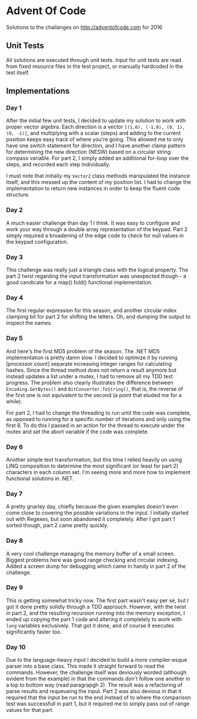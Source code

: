 # Advent Of Code
Solutions to the challanges on http://adventofcode.com for 2016

## Unit Tests
All solutions are executed through unit tests. Input for unit tests are read from fixed resource files in the test project, or manually hardcoded in the test itself.

## Implementations

### Day 1

After the initial few unit tests, I decided to update my solution to work with proper vector algebra. Each direction is a vector `[(1,0), (-1,0), (0, 1), (0, -1)]`, and multiplying with a scalar (steps) and adding to the current position keeps easy track of where you're going. This allowed me to only have one switch statement for direction, and I have another clamp pattern for determining the new direction (NESW) based on a circular string compass variable. For part 2, I simply added an additional for-loop over the steps, and recorded each step individually.

I must note that initially my `Vector2` class methods manipulated the instance itself, and this messed up the content of my position list. I had to change the implementation to return new instances in order to keep the fluent code structure.

### Day 2

A much easier challenge than day 1 I think. It was easy to configure and work your way through a double array representation of the keypad. Part 2 simply required a broadening of the edge code to check for null values in the keypad configuration.

### Day 3

This challenge was really just a triangle class with the logical property. The part 2 twist regarding the input transformation was unexpected though - a good candicate for a map().fold() functional implementation.

### Day 4

The first regular expression for this season, and another circular index clamping bit for part 2 for shifting the letters. Oh, and dumping the output to inspect the names.

### Day 5

And here's the first MD5 problem of the season. The .NET MD5 implementation is pretty damn slow. I decided to optimize it by running [processor count] separate increasing integer ranges for calculating hashes. Since the thread method does not return a result anymore but instead updates a list under a mutex, I had to remove all my TDD test progress. The problem also clearly illustrates the difference between `Encoding.GetBytes()` and `BitConverter.ToString()`, that is, the reverse of the first one is not equivalent to the second (a point that eluded me for a while).

For part 2, I had to change the threading to run until the code was complete, as opposed to running for a specific number of iterations and only using the first 8. To do this I passed in an action for the thread to execute under the mutex and set the abort variable if the code was complete.

### Day 6

Another simple text transformation, but this time I relied heavily on using LINQ composition to determine the most significant (or least for part 2) characters in each column set. I'm seeing more and more how to implement functional solutions in .NET.

### Day 7

A pretty gnarley day, chiefly because the given examples doesn't even come close to covering the possible variations in the input. I initially started out with Regexes, but soon abandoned it completely. After I got part 1 sorted though, part 2 came pretty quickly.

### Day 8

A very cool challenge managing the memory buffer of a small screen. Biggest problems here was good range checking and circular indexing. Added a screen dump for debugging which came in handy in part 2 of the challenge.

### Day 9

This is getting somewhat tricky now. The first part wasn't easy per sè, but I got it done pretty solidly through a TDD approuch. However, with the twist in part 2, and the resulting recursion running into the memory exception, I ended up copying the part 1 code and altering it completely to work with `long` variables exclusively. That got it done, and of course it executes significantly faster too.

### Day 10

Due to the language-heavy input I decided to build a more compiler-esque parser into a base class. This made it straight forward to read the commands. However, the challenge itself was deviously worded (although evident from the example) in that the commands don't follow one another in a top to bottom way (read paragrapgh 2). The result was a refactoring of parse results and requeueing the input. Part 2 was also devious in that it required that the input be run to the end instead of to where the comparison test was successfull in part 1, but it required me to simply pass out of range values for that part.
